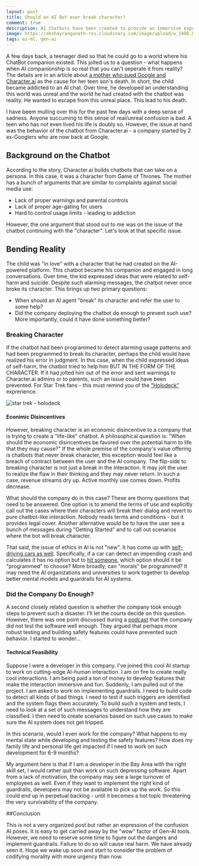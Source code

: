 ```yaml
---
layout: post
title: Should an AI Bot ever break character?
comment: true
description: AI Chatbots have been created to provide an immersive experience. What happens when it feels too real and may even lead to users harming themselves? Should the bot break character?
image: https://akshayranganath-res.cloudinary.com/image/upload/w_1980,h_1024,c_pad,b_auto:predominant/w_1024,h_530,c_scale,f_auto,q_auto/blog/a%20human%20teenage%20looking%20like%20kid%20chatting%20with%20a%20ChatBot.jpg
tags: ai-ml, gen-ai
---
```


A few days back, a teenager died so that he could go to a world where his ChatBot companion existed. This jolted us to a question - what happens when AI companionship is so real that you can't seperate it from reality? The details are in an article about [a mother who sued Google and Character.ai](https://www.theverge.com/2024/10/23/24277962/character-ai-google-wrongful-death-lawsuit) as the cause for her teen son's death. In short, the child became addicted to an AI chat. Over time, he developed an understanding this world was unreal and the world he had created with the chatbot was reality. He wanted to escape from this unreal place. This lead to his death.

I have beem mulling over this for the past few days with a deep sense of sadness. Anyone succuming to this sense of real/unreal confusion is bad. A teen who has not even lived his life is doubly so. However, the issue at hand was the behavior of the chatbot from Character.ai - a company started by 2 ex-Googlers who are now back at Google.

## Background on the Chatbot

According to the story, Character.ai builds chatbots that can take on a persona. In this case, it was a character from Game of Thrones. The mother has a bunch of arguments that are similar to complaints against social media use:

* Lack of proper warnings and parental controls
* Lack of proper age-gating for users
* Hard to control usage limits - leading to addiction

However, the one argument that stood out to me was on the issue of the chatbot continuing with the "character". Let's look at that specific issue.

## Bending Reality

The child was "in love" with a character that he had created on the AI-powered platform. This chatbot became his companion and engaged in long conversations. Over time, the kid expressed ideas that were related to self-harm and suicide. Despite such alarming messages, the chatbot never once broke its character. This brings up two primary questions:

* When should an AI agent "break" its character and refer the user to some help?
* Did the company deploying the chatbot do enough to prevent such use? More importantly, could it have done something better?

### Breaking Character

If the chatbot had been programmed to detect alarming usage patterns and had been programmed to break its character, perhaps the child would have realized his error in judgment. In this case, when the child expressed ideas of self-harm, the chatbot tried to help him BUT IN THE FORM OF THE CHARACTER. If it had jolted him out of the error and sent warnings to Character.ai admins or to parents, such an issue could have been prevented. For Star Trek fans - this must remind you of the ["Holodeck"](https://en.wikipedia.org/wiki/Holodeck) exprerience.

![star trek - holodeck](https://akshayranganath-res.cloudinary.com/image/upload/f_auto,q_auto/blog/star-trek-holodeck.jpg)

#### Econimic Disincentives

However, breaking character is an economic disincentive to a company that is trying to create a "life-like" chatbot. A philosophical question is: "When should the economic disincentives be favored over the potential harm to life that they may cause?" If the whole premise of the company's value offering is chatbots that never break character, this exception would feel like a breach of contract between the user and the AI company. The flip-side to breaking character is not just a break in the interaction. It may jolt the user to realize the flaw in their thinking and they may never return. In such a case, revenue streams dry up. Active monthly use comes down. Profits decrease.

What should the company do in this case? These are thorny questions that need to be answered. One option is to amend the terms of use and explicitly call out the cases where their characters will break their dialog and revert to pure chatbot-like interaction. Nobody reads terms and conditions - but it provides legal cover. Another alternative would be to have the user see a bunch of messages during "Getting Started" and to call out scenarios where the bot will break character.

That said, the issue of ethics in AI is not "new". It has come up with [self-driving cars as well](https://compass.onlinelibrary.wiley.com/doi/full/10.1111/phc3.12507). Specifically, if a car can detect an impending crash and calculates it has no option but to [hit someone](https://link.springer.com/article/10.1007/s43681-024-00591-7), which option should it be "programmed" to choose? More broadly, can "morals" be programmed? It may need the AI organizations and universities to work together to develop better mental models and guardrails for AI systems.


### Did the Company Do Enough?

A second closely related question is whether the company took enough steps to prevent such a disaster. I'll let the courts decide on this question. However, there was one point discussed during a [podcast](https://www.nytimes.com/2024/10/25/podcasts/hardfork-musk-election-character-ai.html) that the company did not test the software well enough. They argued that perhaps more robust testing and building safety features could have prevented such behavior. I started to wonder...

#### Technical Feasibility
 
Suppose I were a developer in this company. I've joined this cool AI startup to work on cutting-edge AI-human interaction. I am on fire to create really cool interactions. I am being paid a ton of money to develop features that make the interaction immersive and fun. Suddenly, I am pulled out of the project. I am asked to work on implementing guardrails. I need to build code to detect all kinds of bad things. I need to test if such triggers are identified and the system flags them accurately. To build such a system and tests, I need to look at a set of such messages to understand how they are classified. I then need to create scenarios based on such use cases to make sure the AI system does not get tripped.

In this scenario, would I even work for the company? What happens to my mental state while developing and testing the safety features? How does my family life and personal life get impacted if I need to work on such development for 6-9 months?

My argument here is that if I am a developer in the Bay Area with the right skill set, I would rather quit than work on such depressing software. Apart from a lack of motivation, the company may see a large turnover of employees as well. Even if they want to implement the right kind of guardrails, developers may not be available to pick up the work. So this could end up in perpetual backlog - until it becomes a hot topic threatening the very survivability of the company.

##Conclusion

This is not a very organized post but rather an expression of the confusion AI poses. It is easy to get carried away by the "wow" factor of Gen-AI tools. However, we need to reserve some time to figure out the dangers and implement guardrails. Failure to do so will cause real harm. We have already seen it. Hope we wake up soon and start to consider the problem of codifying morality with more urgency than now.